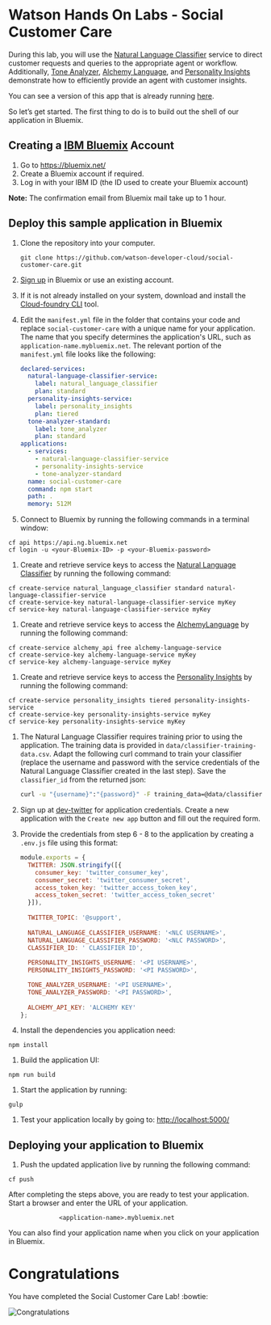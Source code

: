 # Watson Hands On Labs - Social Customer Care

During this lab, you will use the [Natural Language Classifier][natural_language_classifier] service to direct customer requests and queries to the appropriate agent or workflow. Additionally, [Tone Analyzer][tone_analyzer], [Alchemy Language][alchemy_language], and [Personality Insights][personality_insights] demonstrate how to efficiently provide an agent with customer insights.

You can see a version of this app that is already running [here](https://social-customer-care.mybluemix.net/). 

So let’s get started. The first thing to do is to build out the shell of our application in Bluemix.

## Creating a [IBM Bluemix][bluemix] Account

1. Go to https://bluemix.net/
2. Create a Bluemix account if required.
3. Log in with your IBM ID (the ID used to create your Bluemix account) 

**Note:** The confirmation email from Bluemix mail take up to 1 hour.

## Deploy this sample application in Bluemix

1. Clone the repository into your computer.

   ```none
   git clone https://github.com/watson-developer-cloud/social-customer-care.git
   ```

1. [Sign up][sign_up] in Bluemix or use an existing account.
1. If it is not already installed on your system, download and install the [Cloud-foundry CLI][cloud_foundry] tool.
1. Edit the `manifest.yml` file in the folder that contains your code and replace `social-customer-care` with a unique name for your application. The name that you specify determines the application's URL, such as `application-name.mybluemix.net`. The relevant portion of the `manifest.yml` file looks like the following:

    ```yml
    declared-services:
      natural-language-classifier-service:
        label: natural_language_classifier
        plan: standard
      personality-insights-service:
        label: personality_insights
        plan: tiered
      tone-analyzer-standard:
        label: tone_analyzer
        plan: standard
    applications:
      - services:
        - natural-language-classifier-service
        - personality-insights-service
        - tone-analyzer-standard
      name: social-customer-care
      command: npm start
      path: .
      memory: 512M
    ```

1. Connect to Bluemix by running the following commands in a terminal window:

  ```none
  cf api https://api.ng.bluemix.net
  cf login -u <your-Bluemix-ID> -p <your-Bluemix-password>
  ```

1. Create and retrieve service keys to access the [Natural Language Classifier][natural_language_classifier] by running the following command:

  ```none
  cf create-service natural_language_classifier standard natural-language-classifier-service
  cf create-service-key natural-language-classifier-service myKey
  cf service-key natural-language-classifier-service myKey
  ```

1. Create and retrieve service keys to access the [AlchemyLanguage][alchemy_language] by running the following command:

  ```none
  cf create-service alchemy_api free alchemy-language-service
  cf create-service-key alchemy-language-service myKey
  cf service-key alchemy-language-service myKey
  ```

1. Create and retrieve service keys to access the [Personality Insights][personality_insights] by running the following command:

  ```none
  cf create-service personality_insights tiered personality-insights-service
  cf create-service-key personality-insights-service myKey
  cf service-key personality-insights-service myKey
  ```
  
1. The Natural Language Classifier requires training prior to using the application. The training data is provided in `data/classifier-training-data.csv`. Adapt the following curl command to train your classifier (replace the username and password with the service credentials of the Natural Language Classifier created in the last step). Save the `classifier_id` from the returned json:

    ```sh
    curl -u "{username}":"{password}" -F training_data=@data/classifier-training-data.csv -F training_metadata="{\"language\":\"en\",\"name\":\"My Classifier\"}" "https://gateway.watsonplatform.net/natural-language-classifier/api/v1/classifiers"
    ```

1. Sign up at [dev-twitter](http://apps.twitter.com) for application credentials. Create a new application with the `Create new app` button and fill out the required form.

1. Provide the credentials from step 6 - 8 to the application by creating a `.env.js` file using this format:

    ```js
    module.exports = {
      TWITTER: JSON.stringify([{
        consumer_key: 'twitter_consumer_key',
        consumer_secret: 'twitter_consumer_secret',
        access_token_key: 'twitter_access_token_key',
        access_token_secret: 'twitter_access_token_secret'
      }]),
      
      TWITTER_TOPIC: '@support',
      
      NATURAL_LANGUAGE_CLASSIFIER_USERNAME: '<NLC USERNAME>',
      NATURAL_LANGUAGE_CLASSIFIER_PASSWORD: '<NLC PASSWORD>',
      CLASSIFIER_ID: ' CLASSIFIER ID',
      
      PERSONALITY_INSIGHTS_USERNAME: '<PI USERNAME>',
      PERSONALITY_INSIGHTS_PASSWORD: '<PI PASSWORD>',

      TONE_ANALYZER_USERNAME: '<PI USERNAME>',
      TONE_ANALYZER_PASSWORD: '<PI PASSWORD>',
      
      ALCHEMY_API_KEY: 'ALCHEMY KEY'
    };
    ```

1. Install the dependencies you application need:

  ```none
  npm install
  ```

1. Build the application UI:

  ```none
  npm run build
  ```
  
1. Start the application by running:

  ```none
  gulp
  ```

1. Test your application locally by going to: [http://localhost:5000/](http://localhost:5000/)

## Deploying your application to Bluemix    

1. Push the updated application live by running the following command:

  ```none
  cf push
  ```



After completing the steps above, you are ready to test your application. Start a browser and enter the URL of your application.

                  <application-name>.mybluemix.net

You can also find your application name when you click on your application in Bluemix.

# Congratulations

You have completed the Social Customer Care Lab! :bowtie:

 ![Congratulations](http://i.giphy.com/ENagATV1Gr9eg.gif)

[sign_up]: https://bluemix.net/registration
[bluemix]: https://console.ng.bluemix.net/
[wdc_services]: http://www.ibm.com/watson/developercloud/services-catalog.html
[alchemy_language]: http://www.ibm.com/watson/developercloud/doc/alchemylanguage
[personality_insights]: http://www.ibm.com/watson/developercloud/doc/personality-insights
[natural_language_classifier]: http://www.ibm.com/watson/developercloud/doc/nl-classifier
[tone_analyzer]: http://www.ibm.com/watson/developercloud/doc/tone-analyzer
[cloud_foundry]: https://github.com/cloudfoundry/cli
